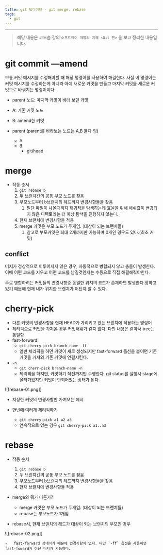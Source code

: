 ```yaml
---
title: git 딥다이브 - git merge, rebase
tags:
  - git
---
```


---


> 해당 내용은  코드숨 강의 `소프트웨어 개발의 지혜 <Git 편>` 을 보고 정리한 내용입니다.

# git commit —amend

보통 커밋 메시지를 수정해야할 때 해당 명령어를 사용하여 해결한다. 사실 이 명령어는 커밋 메시지를 수정하는게 아니라 아예 새로운 커밋을 만들고 마지막 커밋을 새로운 커밋으로 바꿔치는 명령어이다.

- parent 노드: 마지막 커밋이 바라 보던 커밋
- A: 기존 커밋 노드
- B: amend한 커밋

- parent (parent를 바라보는 노드는 A,B 둘다 임)
    - A
    - B
        - git/head

# merge

- 작동 순서
    1. `git rebase b`
    2. 두 브랜치간의 공통 부모 노드를 찾음
    3. 부모노드부터 b브랜치의 헤드까지 변경사항들을 찾음
        1. 말단 파일이 나올때까지 재귀적을 탐색하는데 효율을 위해 해쉬값이 변경되지 않은 디렉토리는 더 이상 탐색을 진행하지 않는다.
    4. 현재 브랜치에 변경사항들 적용
    5. merge 커밋은 부모 노드가 두개임. (대상이 되는 브랜치들)
        1. 참고로 부모커밋은 최대 2개까지만 가능하며 0개인 경우도 있다.(최초 커밋)

## conflict

머지가 정상적으로 이루어지지 않은 경우, 자동적으로 병합되지 않고 충돌이 발생한다. 이때 어떤 코드를 지우고 어떤 코드를 남길것인지는 수동으로 직접 해결해줘야한다.

주로 병합하려는 커밋들의 변경사항중 동일한 위치의 코드가 존재하면 발생한다.장하고 있기 때문에 현재 내가 위치한 브랜치가 어딘지 알 수 있다.

# cherry-pick

-   다른 커밋의 변경사항을 현재 HEAD가 가리키고 있는 브랜치에 적용하는 명령어
-   체리픽으로 커밋을 가져온 경우 커밋해쉬가 같지 않다. 다만 내용은 같아서 tree는 동일함
-   fast-forward
    -   `git cherry-pick branch-name -ff`
    -   일반 체리픽을 하면 커밋이 새로 생성되지만 fast-forward 옵션을 붙이면 기존 커밋을 가져와 기존 커밋에 연결시킨다.
-   `-n`
    -   `git cherr-pick branch-name -n`
    -   체리픽을 하지만, 커밋하기 직전까지만 수행한다. git status를 실행시 stage에 올라가있지만 커밋이 안되어있는 상태가 된다.

![[rebase-01.png]]

-   지정한 커밋의 변경사항만 가져오는 예시
    
-   한번에 여러개 체리픽하기
    
    -   `git cherry-pick a1 a2 a3`
    -   연속적으로 있는 경우 `git cherry-pick a1..a3`

# rebase

-   작동 순서
    
    1.  `git rebase b`
    2.  두 브랜치간의 공통 부모 노드를 찾음
    3.  부모노드부터 b브랜치의 헤드까지 변경사항들을 찾음
    4.  현재 브랜치에 변경사항들 적용
-   merge와 뭐가 다른가?
    
    -   merge 커밋은 부모 노드가 두개임. (대상이 되는 브랜치들)
    -   rebase는 부모노드가 1개임
-   rebase시, 현재 브랜치의 헤드가 대상이 되는 브랜치의 부모인 경우
    

![[rebase-02.png]]
    
    -   fast-forward 상태이기 때문에 변경사항이 없다. 다만 `-ff` 옵션을 사용하면 fast-foward가 아닌 머지가 가능하다.